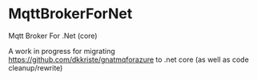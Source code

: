 # MqttBrokerForNet
Mqtt Broker For .Net (core)

A work in progress for migrating https://github.com/dkkriste/gnatmqforazure to .net core (as well as code cleanup/rewrite)
